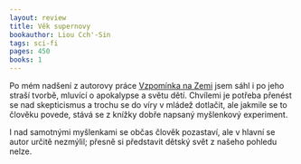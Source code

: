 ```yaml
---
layout: review
title: Věk supernovy
bookauthor: Liou Cch'-Sin
tags: sci-fi
pages: 450
books: 1
---
```


Po mém nadšení z autorovy práce [Vzpomínka na Zemi](/2022/06/22/Vzpominka-na-Zemi/) jsem sáhl i po jeho straší tvorbě, mluvící o apokalypse a světu dětí. Chvílemi je potřeba přenést se nad skepticismus a trochu se do víry v mládež dotlačit, ale jakmile se to člověku povede, stává se z knížky dobře napsaný myšlenkový experiment.

I nad samotnými myšlenkami se občas člověk pozastaví, ale v hlavní se autor určitě nezmýlil; přesně si představit dětský svět z našeho pohledu nelze.
